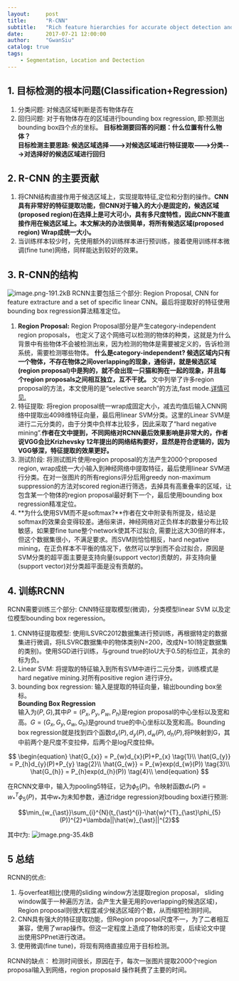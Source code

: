 ```yaml
---
layout:     post
title:      "R-CNN"
subtitle:   "Rich feature hierarchies for accurate object detection and semantic segmentation Tech report"
date:       2017-07-21 12:00:00
author:     "GwanSiu"
catalog: true
tags:
    - Segmentation, Location and Dectection
---
```


## 1. 目标检测的根本问题(Classification+Regression)

1. 分类问题: 对候选区域判断是否有物体存在
2. 回归问题: 对于有物体存在的区域进行bounding box regression, 即:预测出bounding box四个点的坐标。
**目标检测要回答的问题：什么位置有什么物体？**  
**目标检测主要思路: 候选区域选择--->对候选区域进行特征提取--->分类--->对选择好的候选区域进行回归**


## 2. R-CNN 的主要贡献

1. 将CNN结构直接作用于候选区域上，实现提取特征,定位和分割的操作。**CNN具有非常好的特征提取功能，但CNN对于输入的大小是固定的，候选区域(proposed region)在选择上是可大可小，具有多尺度特性，因此CNN不能直接作用在候选区域上。本文解决的办法很简单，将所有候选区域(proposed region) Wrap成统一大小。**
2. 当训练样本较少时，先使用额外的训练样本进行预训练，接着使用训练样本微调(fine tune)网络，同样能达到较好的效果。


## 3. R-CNN的结构  
![image.png-191.2kB][20]
RCNN主要包括三个部分: Region Proposal, CNN for feature extracture and a set of specific linear CNN。最后将提取好的特征使用bounding box regression算法精准定位。

1. **Region Proposal:** Region Proposal部分是产生category-independent region proposals， 也定义了这个网络可以检测的物体的种类，这就是为什么背景中有些物体不会被检测出来，因为检测的物体是需要被定义的，告诉检测系统，需要检测哪些物体。 **什么是category-independent? 候选区域内只有一个物体，不存在物体之间overlapping的现象，通俗讲，就是候选区域(region proposal)中是狗的，就不会出现一只猫和狗在一起的现象，并且每个region proposals之间相互独立，互不干扰。** 文中列举了许多region proposal的方法，本文使用的是“selective search”的方法,fast mode.[详情可见.](https://arxiv.org/abs/1311.2524)
2. 特征提取: 将region proposal统一wrap成固定大小，减去均值后输入CNN网络中提取出4098维特征向量，最后用linear SVM分类。这里的Linear SVM是进行二元分类的，由于分类中负样本比较多，因此采取了“hard negative mining”.**作者在文中提到，不同网络对RCNN最后效果影响是非常大的，作者说VGG会比Krizhevsky 12年提出的网络结构要好，显然是符合逻辑的，因为VGG够深，特征提取的效果更好。**
3. 测试阶段: 将测试图片使用region proposal的方法产生2000个proposed region, wrap成统一大小输入到神经网络中提取特征，最后使用linear SVM进行分类。在对一张图片的所有regions评分后用greedy non-maximum suppression的方法对scored region进行筛选，去掉具有高重叠率的区域，让包含某一个物体的region proposal最好剩下一个，最后使用bounding box regression精准定位。
4. **为什么使用SVM而不是softmax?**作者在文中附录有所提及，结论是softmax的效果会变得较差。通俗来讲，神经网络对正负样本的数量分布比较敏感，如果要fine tune整个network使其不过拟合, 需要比这大30倍的样本，但这个数据集很小，不满足要求。而SVM则恰恰相反，hard negative mining，在正负样本不平衡的情况下，依然可以学到而不会过拟合，原因是SVM分类的超平面主要是支持向量(support vector)贡献的，非支持向量(support vector)对分类超平面是没有贡献的。

## 4. 训练RCNN
RCNN需要训练三个部分: CNN特征提取模型(微调)，分类模型linear SVM 以及定位模型bounding box regeression。

1. CNN特征提取模型: 使用ILSVRC2012数据集进行预训练，再根据特定的数据集进行微调，将ILSVRC数据集中的物体类别N=200，改成N=10(特定数据集的类别)。使用SGD进行训练，与ground true的IoU大于0.5的标位正，其余的标为负。
2. Linear SVM: 将提取的特征输入到所有SVM中进行二元分类，训练模式是hard negative mining.对所有positive region 进行评分。
3. bounding box regression: 输入是提取的特征向量，输出bounding box坐标。  
**Bounding Box Regression**  
输入为$(P,G)$,其中$P=(P_{x},P_{y},P_{w},P_{h})$是region proposal的中心坐标以及宽和高。$G=(G_{x},G_{y},G_{w},G_{h})$是ground true的中心坐标以及宽和高。Bounding box regression就是找到四个函数$d_{x}(P),d_{y}(P),d_{w}(P),d_{h}(P)$,将P映射到G，其中前两个是尺度不变拉伸，后两个是log尺度拉伸。

$$
\begin{equation}
    \hat{G_{x}} = P_{w}d_{x}(P)+P_{x}  \tag{1}\\
    \hat{G_{y}} = P_{h}d_{y}(P)+P_{y}  \tag{2}\\
    \hat{G_{w}} = P_{w}exp(d_{w}(P))  \tag{3}\\
    \hat{G_{h}} = P_{h}exp(d_{h}(P))  \tag{4}\\
\end{equation}
$$

在RCNN文章中，输入为pooling5特征，记为$\phi_{5}(P)$。令映射函数$d_{\ast}(P)=w_{\ast}^{T}\phi_{5}(P)$，其中$w_{\ast}$为未知参数，通过ridge regression对bouding box进行预测: 

$$\min_{w_{\ast}}\sum_{i}^{N}(t_{\ast}^{i}-\hat{w}^{T}_{\ast}\phi_{5}(P))^{2}+\lambda||\hat{w}_{\ast}||^{2}$$  

其中$t$为:
![image.png-35.4kB][5]

## 5 总结
RCNN的优点:
1. 与overfeat相比(使用的sliding window方法提取region proposal， sliding window属于一种遍历方法，会产生大量无用的overlapping的候选区域)，Region proposal则很大程度减少候选区域的个数，从而缩短检测时间。
2. CNN具有强大的特征提取功能，但Region proposal尺度不一，为了二者相互兼容，使用了wrap操作。但这一定程度上造成了物体的形变，后续论文中提出使用SPPnet进行改进。
3. 使用微调(fine tune)，将现有网络直接应用于目标检测。

RCNN的缺点：
检测时间很长，原因在于，每次一张图片提取2000个region proposal输入到网络，region proposald 操作耗费了主要的时间。

[20]: http://static.zybuluo.com/GwanSiu/ljymbmg5tsmnmgryyflch25i/image.png
[3]: http://static.zybuluo.com/GwanSiu/fiydocjlu184dcjlj5c75x7a/image.png
[4]: http://static.zybuluo.com/GwanSiu/cowwy2xcwj3ilzcnc59w9nof/image.png
[5]: http://static.zybuluo.com/GwanSiu/w0ncvt0r3ndl8vas5vl4zimr/image.png



